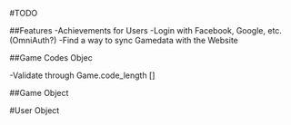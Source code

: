 #TODO

##Features
-Achievements for Users
-Login with Facebook, Google, etc. (OmniAuth?)
-Find a way to sync Gamedata with the Website

##Game Codes Objec

-Validate through Game.code_length []

##Game Object



#User Object

